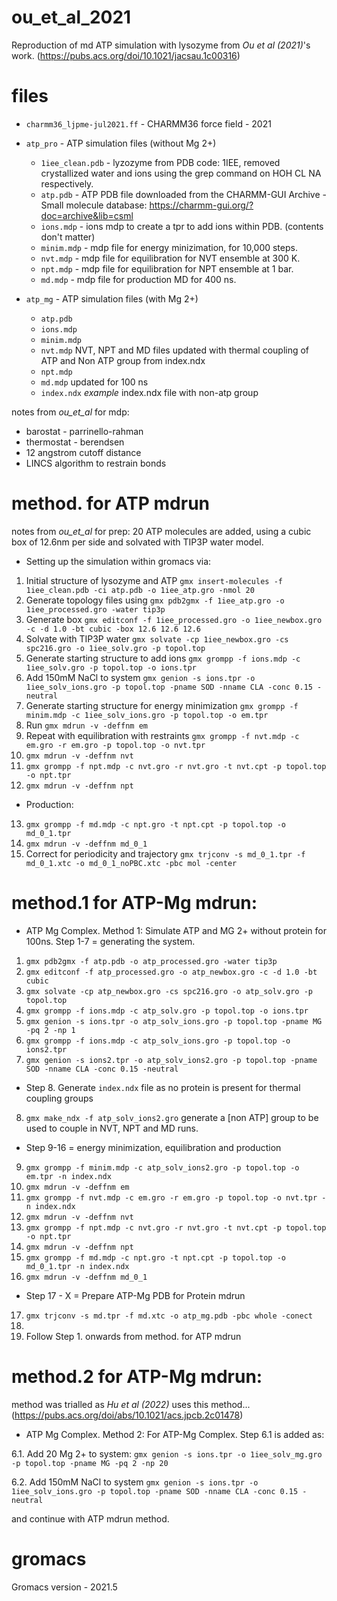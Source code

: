 # ou_et_al_2021
Reproduction of md ATP simulation with lysozyme from *Ou et al (2021)*'s work. (https://pubs.acs.org/doi/10.1021/jacsau.1c00316)

# files
* `charmm36_ljpme-jul2021.ff` - CHARMM36 force field - 2021
* `atp_pro` - ATP simulation files (without Mg 2+)
   * `1iee_clean.pdb` - lyzozyme from PDB code: 1IEE, removed crystallized water and ions using the grep command on HOH CL NA respectively.
   * `atp.pdb` - ATP PDB file downloaded from the CHARMM-GUI Archive - Small molecule database:
    https://charmm-gui.org/?doc=archive&lib=csml 
   * `ions.mdp` - ions mdp to create a tpr to add ions within PDB. (contents don't matter)
   * `minim.mdp` - mdp file for energy minizimation, for 10,000 steps. 
   * `nvt.mdp` - mdp file for equilibration for NVT ensemble at 300 K.
   * `npt.mdp` - mdp file for equilibration for NPT ensemble at 1 bar.
   * `md.mdp` - mdp file for production MD for 400 ns. 
 
* `atp_mg` - ATP simulation files (with Mg 2+)
   * `atp.pdb`
   * `ions.mdp`
   * `minim.mdp`
   * `nvt.mdp` NVT, NPT and MD files updated with thermal coupling of ATP and Non ATP group from index.ndx
   * `npt.mdp`
   * `md.mdp` updated for 100 ns
   * `index.ndx` *example* index.ndx file with non-atp group
 
notes from *ou_et_al* for mdp: 
- barostat - parrinello-rahman
- thermostat - berendsen
- 12 angstrom cutoff distance
- LINCS algorithm to restrain bonds

# method. for ATP mdrun
notes from *ou_et_al* for prep: 20 ATP molecules are added, using a cubic box of 12.6nm per side and solvated with TIP3P water model. 
  * Setting up the simulation within gromacs via:
  1. Initial structure of lysozyme and ATP `gmx insert-molecules -f 1iee_clean.pdb -ci atp.pdb -o 1iee_atp.gro -nmol 20 `
  2. Generate topology files using `gmx pdb2gmx -f 1iee_atp.gro -o 1iee_processed.gro -water tip3p`
  3. Generate box `gmx editconf -f 1iee_processed.gro -o 1iee_newbox.gro -c -d 1.0 -bt cubic -box 12.6 12.6 12.6`
  4. Solvate with TIP3P water `gmx solvate -cp 1iee_newbox.gro -cs spc216.gro -o 1iee_solv.gro -p topol.top`
  5. Generate starting structure to add ions `gmx grompp -f ions.mdp -c 1iee_solv.gro -p topol.top -o ions.tpr`
  6. Add 150mM NaCl to system `gmx genion -s ions.tpr -o 1iee_solv_ions.gro -p topol.top -pname SOD -nname CLA -conc 0.15 -neutral`
  7. Generate starting structure for energy minimization `gmx grompp -f minim.mdp -c 1iee_solv_ions.gro -p topol.top -o em.tpr`
  8. Run `gmx mdrun -v -deffnm em`
  9. Repeat with equilibration with restraints `gmx grompp -f nvt.mdp -c em.gro -r em.gro -p topol.top -o nvt.tpr`
  10. `gmx mdrun -v -deffnm nvt`
  11. `gmx grompp -f npt.mdp -c nvt.gro -r nvt.gro -t nvt.cpt -p topol.top -o npt.tpr`
  12. `gmx mdrun -v -deffnm npt`
  * Production:
  13. `gmx grompp -f md.mdp -c npt.gro -t npt.cpt -p topol.top -o md_0_1.tpr`
  14. `gmx mdrun -v -deffnm md_0_1`
  15. Correct for periodicity and trajectory `gmx trjconv -s md_0_1.tpr -f md_0_1.xtc -o md_0_1_noPBC.xtc -pbc mol -center`

 # method.1 for ATP-Mg mdrun:
 
 * ATP Mg Complex. Method 1:
  Simulate ATP and MG 2+ without protein for 100ns. Step 1-7 = generating the system. 
 
 1. `gmx pdb2gmx -f atp.pdb -o atp_processed.gro -water tip3p`
 2. `gmx editconf -f atp_processed.gro -o atp_newbox.gro -c -d 1.0 -bt cubic`
 3. `gmx solvate -cp atp_newbox.gro -cs spc216.gro -o atp_solv.gro -p topol.top`
 4. `gmx grompp -f ions.mdp -c atp_solv.gro -p topol.top -o ions.tpr`
 5. `gmx genion -s ions.tpr -o atp_solv_ions.gro -p topol.top -pname MG -pq 2 -np 1`
 6. `gmx grompp -f ions.mdp -c atp_solv_ions.gro -p topol.top -o ions2.tpr`
 7. `gmx genion -s ions2.tpr -o atp_solv_ions2.gro -p topol.top -pname SOD -nname CLA -conc 0.15 -neutral`

* Step 8. Generate `index.ndx` file as no protein is present for thermal coupling groups
 
 8. `gmx make_ndx -f atp_solv_ions2.gro` generate a [non ATP] group to be used to couple in NVT, NPT and MD runs. 

* Step 9-16 = energy minimization, equilibration and production

 9. `gmx grompp -f minim.mdp -c atp_solv_ions2.gro -p topol.top -o em.tpr -n index.ndx`
 10. `gmx mdrun -v -deffnm em`
 11. `gmx grompp -f nvt.mdp -c em.gro -r em.gro -p topol.top -o nvt.tpr -n index.ndx`
 12. `gmx mdrun -v -deffnm nvt`
 13. `gmx grompp -f npt.mdp -c nvt.gro -r nvt.gro -t nvt.cpt -p topol.top -o npt.tpr`
 14. `gmx mdrun -v -deffnm npt`
 15. `gmx grompp -f md.mdp -c npt.gro -t npt.cpt -p topol.top -o md_0_1.tpr -n index.ndx`
 16. `gmx mdrun -v -deffnm md_0_1`

* Step 17 - X = Prepare ATP-Mg PDB for Protein mdrun 

 17. `gmx trjconv -s md.tpr -f md.xtc -o atp_mg.pdb -pbc whole -conect`
 18. 
 19. Follow Step 1. onwards from method. for ATP mdrun

# method.2 for ATP-Mg mdrun:
method was trialled as *Hu et al (2022)* uses this method... (https://pubs.acs.org/doi/abs/10.1021/acs.jpcb.2c01478)
* ATP Mg Complex. Method 2:
For ATP-Mg Complex. Step 6.1 is added as:
  
 6.1. Add 20 Mg 2+ to system: `gmx genion -s ions.tpr -o 1iee_solv_mg.gro -p topol.top -pname MG -pq 2 -np 20`

 6.2.  Add 150mM NaCl to system `gmx genion -s ions.tpr -o 1iee_solv_ions.gro -p topol.top -pname SOD -nname CLA -conc 0.15 -neutral`
 
and continue with ATP mdrun method. 
# gromacs
Gromacs version - 2021.5

